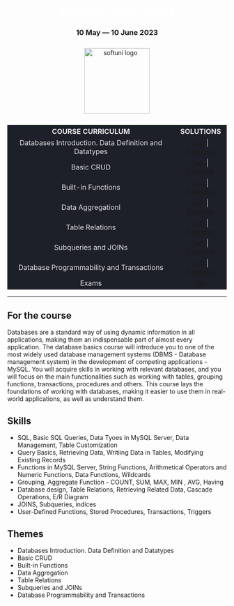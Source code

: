 <div align="center">
<h1 style="color:white">MySQL - May 2023</h1>
<h3>10 May ― 10 June 2023</h3>
<img src="https://upload.wikimedia.org/wikipedia/commons/7/76/Logo_Software_University_%28SoftUni%29_-_blue.png" 
  alt="softuni logo"
  style="position:relative; width:150px; padding:10px; margin: 0 auto;"
  />

<table style="width:100%; max-width:1000px; background-color:#1d2029; color:#e4e4e4">
<tr>
  <th style="text-align:center; vertical-align: middle;">COURSE  CURRICULUM</th>
  <th style="text-align:center; vertical-align: middle;">SOLUTIONS</th>
</tr>
<tr>
  <td style="text-align: center; vertical-align: middle;">Databases Introduction. Data Definition and Datatypes </td>
  <td style="text-align: center; vertical-align: middle;">
    <a href="https://github.com/DimitarMitev92/MySQL-softuni/tree/main/01.%20Data%20Definition%20And%20Data%20Types%20-%20Lab">Lab</a> |
     <a href="https://github.com/DimitarMitev92/MySQL-softuni/tree/main/02.%20%20Data%20Definition%20and%20Data%20Types%20-%20Exercises">Exercise</a> 
  </td>
</tr>
<tr>
  <td style="text-align: center; vertical-align: middle;">Basic CRUD </td>
  <td style="text-align: center; vertical-align: middle;">
    <a href="https://github.com/DimitarMitev92/MySQL-softuni/tree/main/03.%20Basic%20CRUD%20-%20Lab">Lab</a> |   <a href="https://github.com/DimitarMitev92/MySQL-softuni/tree/main/04.%20Basic%20CRUD%20-%20Exercises">Exercise</a>
  </td>
</tr>
<tr>
  <td style="text-align: center; vertical-align: middle;">Built-in Functions </td>
  <td style="text-align: center; vertical-align: middle;">
    <a href="https://github.com/DimitarMitev92/MySQL-softuni/tree/main/05.%20Built-in%20Functions%20-%20Lab">Lab</a> |  <a href="https://github.com/DimitarMitev92/MySQL-softuni/tree/main/06.%20Built-in%20Functions%20-%20Exercises">Exercise</a>
  </td>
</tr>
<tr>
  <td style="text-align: center; vertical-align: middle;">Data Aggregationl </td>
  <td style="text-align: center; vertical-align: middle;">
    <a href="https://github.com/DimitarMitev92/MySQL-softuni/tree/main/07.%20Data%20Aggregation%20-%20Lab">Lab</a> |  <a href="https://github.com/DimitarMitev92/MySQL-softuni/tree/main/08.%20Data%20Aggregation%20-%20Exercises">Exercise</a>
  </td>
</tr>
<tr>
  <td style="text-align: center; vertical-align: middle;">Table Relations </td>
  <td style="text-align: center; vertical-align: middle;">
    <a href="https://github.com/DimitarMitev92/MySQL-softuni/tree/main/09.%20Table%20Relations%20-%20Lab">Lab</a>  |  <a href="https://github.com/DimitarMitev92/MySQL-softuni/tree/main/10.%20Table%20Relations%20-%20Exercises">Exercise</a> 
  </td>
</tr>
  <tr>
  <td style="text-align: center; vertical-align: middle;">Subqueries and JOINs  </td>
  <td style="text-align: center; vertical-align: middle;">
    <a href="https://github.com/DimitarMitev92/MySQL-softuni/tree/main/11.%20Subqueries%20and%20JOINs%20-%20Lab">Lab</a> |  <a href="https://github.com/DimitarMitev92/MySQL-softuni/tree/main/12.%20Subqueries%20and%20JOINs%20-%20Exercises">Exercise</a>
  </td>
</tr>
  </tr>
  <tr>
  <td style="text-align: center; vertical-align: middle;">Database Programmability and Transactions   </td>
  <td style="text-align: center; vertical-align: middle;">
    <a href="https://github.com/DimitarMitev92/MySQL-softuni/tree/main/13.%20Database%20Programmability%20-%20Lab">Lab</a> | <a href="https://github.com/DimitarMitev92/MySQL-softuni/tree/main/14.%20Database%20Programmabilty%20-%20Exercises">Exercise</a>
  </td>
</tr>
    <tr>
  <td style="text-align: center; vertical-align: middle;">Exams   </td>
  <td style="text-align: center; vertical-align: middle;">
    <a href="https://github.com/DimitarMitev92/MySQL-softuni/tree/main/15.%20Exams">Lab</a> 
  </td>
</tr>
</table>
</div>

---

## For the course

Databases are a standard way of using dynamic information in all applications, making them an indispensable part of almost every application. The database basics course will introduce you to one of the most widely used database management systems (DBMS - Database management system) in the development of competing applications - MySQL. You will acquire skills in working with relevant databases, and you will focus on the main functionalities such as working with tables, grouping functions, transactions, procedures and others. This course lays the foundations of working with databases, making it easier to use them in real-world applications, as well as understand them.

## Skills

- SQL, Basic SQL Queries, Data Tyoes in MySQL Server, Data Management, Table Customization
- Query Basics, Retrieving Data, Writiing Data in Tables, Modifying Existing Records
- Functions in MySQL Server, String Functions, Arithmetical Operators and Numeric Functions, Data Functions, Wildcards
- Grouping, Aggregate Function - COUNT, SUM, MAX, MIN , AVG, Having
- Database design, Table Relations, Retrieving Related Data, Cascade Operations, E/R Diagram
- JOINS, Subqueries, indices
- User-Defined Functions, Stored Procedures, Transactions, Triggers
  
## Themes

- Databases Introduction. Data Definition and Datatypes
- Basic CRUD
- Built-in Functions
- Data Aggregation
- Table Relations
- Subqueries and JOINs
- Database Programmability and Transactions

